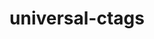 ---
title: "universal-ctags"
layout: cache
categories: [package, v0.22.3]
meta: {"versions": ["5.9.20210912.0"], "compilers": ["gcc@=10.2.1", "gcc@=7.5.0"], "oss": ["centos7", "ubuntu18.04"], "platforms": ["linux"], "targets": ["x86_64_v3"], "stacks": ["developer-tools", "developer-tools-manylinux2014", "root"], "num_specs": 2, "num_specs_by_stack": {"developer-tools-manylinux2014": 1, "root": 2, "developer-tools": 1}}
spec_details: [{"hash": "timvhiin4gga4mgdcqa2zyjpzgzz7gnu", "compiler": "gcc@=10.2.1", "versions": ["5.9.20210912.0"], "os": "centos7", "platform": "linux", "target": "x86_64_v3", "variants": ["build_system=autotools"], "stacks": ["developer-tools-manylinux2014", "root"], "size": "-", "tarball": "https://binaries.spack.io/v0.22.3/build_cache/linux-centos7-x86_64_v3/gcc-10.2.1/universal-ctags-5.9.20210912.0/linux-centos7-x86_64_v3-gcc-10.2.1-universal-ctags-5.9.20210912.0-timvhiin4gga4mgdcqa2zyjpzgzz7gnu.spack"}, {"hash": "g2dsx3lqw3mtdlguk7ieomvj3jvqtyxg", "compiler": "gcc@=7.5.0", "versions": ["5.9.20210912.0"], "os": "ubuntu18.04", "platform": "linux", "target": "x86_64_v3", "variants": ["build_system=autotools"], "stacks": ["root", "developer-tools"], "size": "-", "tarball": "https://binaries.spack.io/v0.22.3/build_cache/linux-ubuntu18.04-x86_64_v3/gcc-7.5.0/universal-ctags-5.9.20210912.0/linux-ubuntu18.04-x86_64_v3-gcc-7.5.0-universal-ctags-5.9.20210912.0-g2dsx3lqw3mtdlguk7ieomvj3jvqtyxg.spack"}]
---